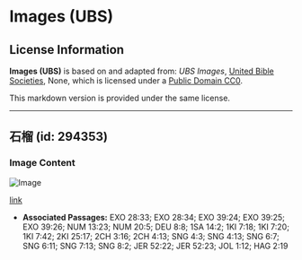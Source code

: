 # Images (UBS)

## License Information

**Images (UBS)** is based on and adapted from: _UBS Images_, [United Bible Societies](https://unitedbiblesocieties.org/), None, which is licensed under a [Public Domain CC0](https://creativecommons.org/public-domain/cc0/).

This markdown version is provided under the same license.



--------------------------------

## 石榴 (id: 294353)

### Image Content

![Image](https://cdn.aquifer.bible/aquifer-content/resources/Media/WEB-0727_pomegranate.jpg)

[link](https://cdn.aquifer.bible/aquifer-content/resources/Media/WEB-0727_pomegranate.jpg)

* **Associated Passages:** EXO 28:33; EXO 28:34; EXO 39:24; EXO 39:25; EXO 39:26; NUM 13:23; NUM 20:5; DEU 8:8; 1SA 14:2; 1KI 7:18; 1KI 7:20; 1KI 7:42; 2KI 25:17; 2CH 3:16; 2CH 4:13; SNG 4:3; SNG 4:13; SNG 6:7; SNG 6:11; SNG 7:13; SNG 8:2; JER 52:22; JER 52:23; JOL 1:12; HAG 2:19

